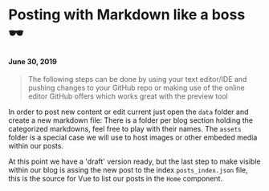 # Posting with Markdown like a boss 🕶
#### June 30, 2019

> The following steps can be done by using your text editor/IDE and pushing changes to your GitHub repo
> or making use of the online editor GitHub offers which works great with the preview tool

In order to post new content or edit current just open the `data` folder and create a new markdown file:
There is a folder per blog section holding the categorized markdowns, feel free to play with their names.
The `assets` folder is a special case we will use to host images or other embeded media within our posts.



At this point we have a 'draft' version ready, but the last step to make visible within our blog is assing the new
post to the index `posts_index.json` file, this is the source for Vue to list our posts in the `Home` component.